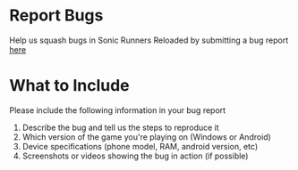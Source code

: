 # Report Bugs
Help us squash bugs in Sonic Runners Reloaded by submitting a bug report [here](https://github.com/Brandon506042/SonicRunnersReloaded/issues/new)

# What to Include
Please include the following information in your bug report
1. Describe the bug and tell us the steps to reproduce it
2. Which version of the game you're playing on (Windows or Android)
3. Device specifications (phone model, RAM, android version, etc)
4. Screenshots or videos showing the bug in action (if possible)

